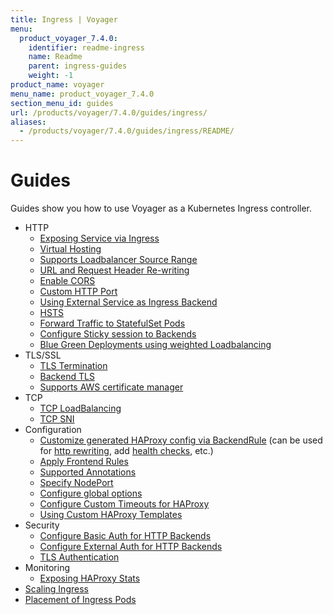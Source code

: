 ```yaml
---
title: Ingress | Voyager
menu:
  product_voyager_7.4.0:
    identifier: readme-ingress
    name: Readme
    parent: ingress-guides
    weight: -1
product_name: voyager
menu_name: product_voyager_7.4.0
section_menu_id: guides
url: /products/voyager/7.4.0/guides/ingress/
aliases:
  - /products/voyager/7.4.0/guides/ingress/README/
---
```


# Guides

Guides show you how to use Voyager as a Kubernetes Ingress controller.

- HTTP
  - [Exposing Service via Ingress](/products/voyager/7.4.0/guides/ingress/http/single-service)
  - [Virtual Hosting](/products/voyager/7.4.0/guides/ingress/http/virtual-hosting)
  - [Supports Loadbalancer Source Range](/products/voyager/7.4.0/guides/ingress/http/source-range)
  - [URL and Request Header Re-writing](/products/voyager/7.4.0/guides/ingress/http/rewrite-rules)
  - [Enable CORS](/products/voyager/7.4.0/guides/ingress/http/cors)
  - [Custom HTTP Port](/products/voyager/7.4.0/guides/ingress/http/custom-http-port)
  - [Using External Service as Ingress Backend](/products/voyager/7.4.0/guides/ingress/http/external-svc)
  - [HSTS](/products/voyager/7.4.0/guides/ingress/http/hsts)
  - [Forward Traffic to StatefulSet Pods](/products/voyager/7.4.0/guides/ingress/http/statefulset-pod)
  - [Configure Sticky session to Backends](/products/voyager/7.4.0/guides/ingress/http/sticky-session)
  - [Blue Green Deployments using weighted Loadbalancing](/products/voyager/7.4.0/guides/ingress/http/blue-green-deployment)
- TLS/SSL
  - [TLS Termination](/products/voyager/7.4.0/guides/ingress/tls/overview)
  - [Backend TLS](/products/voyager/7.4.0/guides/ingress/tls/backend-tls)
  - [Supports AWS certificate manager](/products/voyager/7.4.0/guides/ingress/tls/aws-cert-manager)
- TCP
  - [TCP LoadBalancing](/products/voyager/7.4.0/guides/ingress/tcp/overview)
  - [TCP SNI](/products/voyager/7.4.0/guides/ingress/tcp/tcp-sni)
- Configuration
  - [Customize generated HAProxy config via BackendRule](/products/voyager/7.4.0/guides/ingress/configuration/backend-rule) (can be used for [http rewriting](https://www.haproxy.com/doc/aloha/7.0/haproxy/http_rewriting.html), add [health checks](https://www.haproxy.com/doc/aloha/7.0/haproxy/healthchecks.html), etc.)
  - [Apply Frontend Rules](/products/voyager/7.4.0/guides/ingress/configuration/frontend-rule)
  - [Supported Annotations](/products/voyager/7.4.0/guides/ingress/configuration/annotations)
  - [Specify NodePort](/products/voyager/7.4.0/guides/ingress/configuration/node-port)
  - [Configure global options](/products/voyager/7.4.0/guides/ingress/configuration/default-options)
  - [Configure Custom Timeouts for HAProxy](/products/voyager/7.4.0/guides/ingress/configuration/default-timeouts)
  - [Using Custom HAProxy Templates](/products/voyager/7.4.0/guides/ingress/configuration/custom-templates)
- Security
  - [Configure Basic Auth for HTTP Backends](/products/voyager/7.4.0/guides/ingress/security/basic-auth)
  - [Configure External Auth for HTTP Backends](/products/voyager/7.4.0/guides/ingress/security/oauth)
  - [TLS Authentication](/products/voyager/7.4.0/guides/ingress/security/tls-auth)
- Monitoring
  - [Exposing HAProxy Stats](/products/voyager/7.4.0/guides/ingress/monitoring/haproxy-stats)
- [Scaling Ingress](/products/voyager/7.4.0/guides/ingress/scaling)
- [Placement of Ingress Pods](/products/voyager/7.4.0/guides/ingress/pod-placement)
